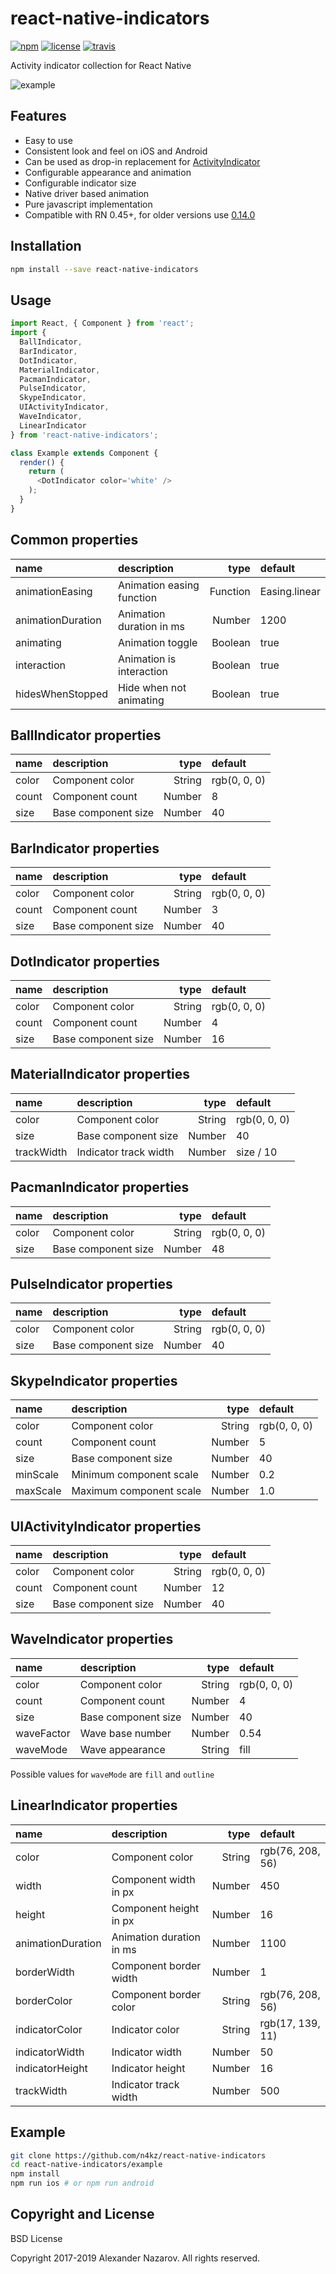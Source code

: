 [npm-badge]: https://img.shields.io/npm/v/react-native-indicators.svg?colorB=ff6d00
[npm-url]: https://npmjs.com/package/react-native-indicators
[license-badge]: https://img.shields.io/npm/l/react-native-indicators.svg?colorB=448aff
[license-url]: https://raw.githubusercontent.com/n4kz/react-native-indicators/master/license.txt
[travis-badge]: https://api.travis-ci.org/n4kz/react-native-indicators.svg?branch=master
[travis-url]: https://travis-ci.org/n4kz/react-native-indicators?branch=master
[example-url]: https://user-images.githubusercontent.com/2055622/28246049-e82c70e8-6a1b-11e7-93cc-8aa6d0d19867.gif
[indicator]: https://facebook.github.io/react-native/docs/activityindicator.html
[v014-url]: https://github.com/n4kz/react-native-indicators/releases/tag/0.14.0

# react-native-indicators

[![npm][npm-badge]][npm-url]
[![license][license-badge]][license-url]
[![travis][travis-badge]][travis-url]

Activity indicator collection for React Native

![example][example-url]

## Features

* Easy to use
* Consistent look and feel on iOS and Android
* Can be used as drop-in replacement for [ActivityIndicator][indicator]
* Configurable appearance and animation
* Configurable indicator size
* Native driver based animation
* Pure javascript implementation
* Compatible with RN 0.45+, for older versions use [0.14.0][v014-url]

## Installation

```bash
npm install --save react-native-indicators
```

## Usage

```javascript
import React, { Component } from 'react';
import {
  BallIndicator,
  BarIndicator,
  DotIndicator,
  MaterialIndicator,
  PacmanIndicator,
  PulseIndicator,
  SkypeIndicator,
  UIActivityIndicator,
  WaveIndicator,
  LinearIndicator
} from 'react-native-indicators';

class Example extends Component {
  render() {
    return (
      <DotIndicator color='white' />
    );
  }
}
```

## Common properties

 name               | description                   | type     | default
:------------------ |:----------------------------- | --------:|:-------------
 animationEasing    | Animation easing function     | Function | Easing.linear
 animationDuration  | Animation duration in ms      |   Number | 1200
 animating          | Animation toggle              |  Boolean | true
 interaction        | Animation is interaction      |  Boolean | true
 hidesWhenStopped   | Hide when not animating       |  Boolean | true

## BallIndicator properties

 name  | description         | type   | default
:----- |:------------------- | ------:|:------------
 color | Component color     | String | rgb(0, 0, 0)
 count | Component count     | Number | 8
 size  | Base component size | Number | 40

## BarIndicator properties

 name  | description         | type   | default
:----- |:------------------- | ------:|:------------
 color | Component color     | String | rgb(0, 0, 0)
 count | Component count     | Number | 3
 size  | Base component size | Number | 40

## DotIndicator properties

 name  | description         | type   | default
:----- |:------------------- | ------:|:------------
 color | Component color     | String | rgb(0, 0, 0)
 count | Component count     | Number | 4
 size  | Base component size | Number | 16

## MaterialIndicator properties

 name       | description           | type   | default
:---------- |:--------------------- | ------:|:------------
 color      | Component color       | String | rgb(0, 0, 0)
 size       | Base component size   | Number | 40
 trackWidth | Indicator track width | Number | size / 10

## PacmanIndicator properties

 name  | description         | type   | default
:----- |:------------------- | ------:|:------------
 color | Component color     | String | rgb(0, 0, 0)
 size  | Base component size | Number | 48

## PulseIndicator properties

 name  | description         | type   | default
:----- |:------------------- | ------:|:------------
 color | Component color     | String | rgb(0, 0, 0)
 size  | Base component size | Number | 40

## SkypeIndicator properties

 name     | description             | type   | default
:-------- |:----------------------- | ------:|:------------
 color    | Component color         | String | rgb(0, 0, 0)
 count    | Component count         | Number | 5
 size     | Base component size     | Number | 40
 minScale | Minimum component scale | Number | 0.2
 maxScale | Maximum component scale | Number | 1.0

## UIActivityIndicator properties

 name  | description         | type   | default
:----- |:------------------- | ------:|:------------
 color | Component color     | String | rgb(0, 0, 0)
 count | Component count     | Number | 12
 size  | Base component size | Number | 40

## WaveIndicator properties

 name       | description         | type   | default
:---------- |:------------------- | ------:|:------------
 color      | Component color     | String | rgb(0, 0, 0)
 count      | Component count     | Number | 4
 size       | Base component size | Number | 40
 waveFactor | Wave base number    | Number | 0.54
 waveMode   | Wave appearance     | String | fill

Possible values for `waveMode` are `fill` and `outline`

## LinearIndicator properties

 name              | description              | type   | default
:----------------- |:------------------------ | ------:|:------------
 color             | Component color          | String | rgb(76, 208, 56)
 width             | Component width in px    | Number | 450
 height            | Component height in px   | Number | 16
 animationDuration | Animation duration in ms | Number | 1100
 borderWidth       | Component border width   | Number | 1
 borderColor       | Component border color   | String | rgb(76, 208, 56)
 indicatorColor    | Indicator color          | String | rgb(17, 139, 11)
 indicatorWidth    | Indicator width          | Number | 50
 indicatorHeight   | Indicator height         | Number | 16
 trackWidth        | Indicator track width    | Number | 500

## Example

```bash
git clone https://github.com/n4kz/react-native-indicators
cd react-native-indicators/example
npm install
npm run ios # or npm run android
```

## Copyright and License

BSD License

Copyright 2017-2019 Alexander Nazarov. All rights reserved.
